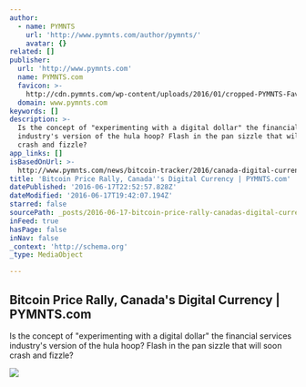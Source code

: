 ```yaml
---
author:
  - name: PYMNTS
    url: 'http://www.pymnts.com/author/pymnts/'
    avatar: {}
related: []
publisher:
  url: 'http://www.pymnts.com'
  name: PYMNTS.com
  favicon: >-
    http://cdn.pymnts.com/wp-content/uploads/2016/01/cropped-PYMNTS-Favicon1-192x192.jpg
  domain: www.pymnts.com
keywords: []
description: >-
  Is the concept of "experimenting with a digital dollar" the financial services
  industry's version of the hula hoop? Flash in the pan sizzle that will soon
  crash and fizzle?
app_links: []
isBasedOnUrl: >-
  http://www.pymnts.com/news/bitcoin-tracker/2016/canada-digital-currency-bitcoin-price-rally/
title: 'Bitcoin Price Rally, Canada''s Digital Currency | PYMNTS.com'
datePublished: '2016-06-17T22:52:57.828Z'
dateModified: '2016-06-17T19:42:07.194Z'
starred: false
sourcePath: _posts/2016-06-17-bitcoin-price-rally-canadas-digital-currency-or-pymntscom.md
inFeed: true
hasPage: false
inNav: false
_context: 'http://schema.org'
_type: MediaObject

---
```

<article style=""><h1>Bitcoin Price Rally, Canada's Digital Currency | PYMNTS.com</h1><p>Is the concept of "experimenting with a digital dollar" the financial services industry's version of the hula hoop? Flash in the pan sizzle that will soon crash and fizzle?</p><img src="http://cdn.pymnts.com/wp-content/uploads/2016/06/Canada-Digital-Currency-Bitcoin-Price-Rally-1000x563.jpg" /></article>